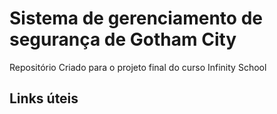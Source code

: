 # Sistema de gerenciamento de segurança de Gotham City

Repositório Criado para o projeto final do curso Infinity School

## Links úteis
